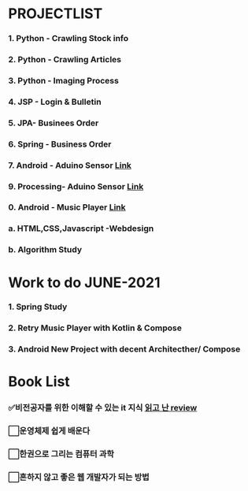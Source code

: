 # PROJECTLIST
### 1. Python - Crawling Stock info[]()
### 2. Python - Crawling Articles[]() 
### 3. Python - Imaging Process[]()
### 4. JSP - Login & Bulletin[]()
### 5. JPA- Businees Order []()
### 6. Spring - Business Order[]()
### 7. Android - Aduino Sensor [Link](https://github.com/minchjung/Android)
### 9. Processing- Aduino Sensor [Link](https://github.com/minchjung/processing3.0)
### 0. Android - Music Player [Link](https://github.com/minchjung/Android)
### a. HTML,CSS,Javascript -Webdesign []() 
### b. Algorithm Study []()


# Work to do JUNE-2021
### 1. Spring Study 
### 2. Retry Music Player with Kotlin & Compose
### 3. Android New Project with decent Architecther/ Compose 

# Book List 
### :white_check_mark:비전공자를 위한 이해할 수 있는 it 지식 [읽고 난 review]()
### :white_large_square:운영체제 쉽게 배운다
### :white_large_square:한권으로 그리는 컴퓨터 과학 
### :white_large_square:흔하지 않고 좋은 웹 개발자가 되는 방법

